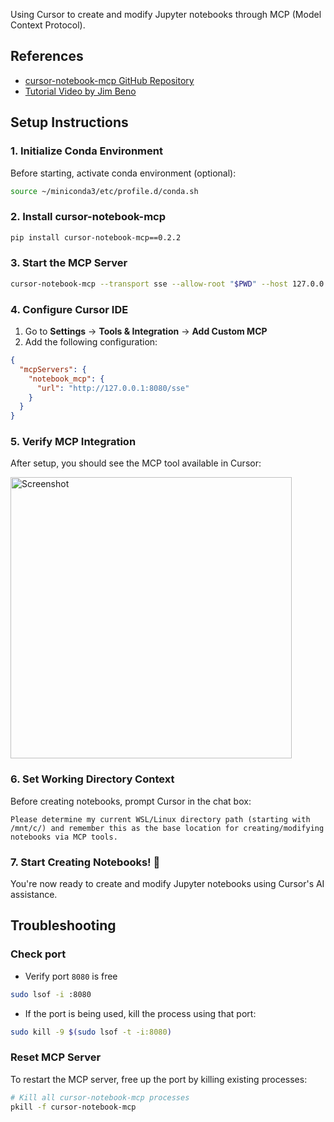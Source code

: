 Using Cursor to create and modify Jupyter notebooks through MCP (Model Context Protocol).

## References
- [cursor-notebook-mcp GitHub Repository](https://github.com/jbeno/cursor-notebook-mcp)
- [Tutorial Video by Jim Beno](https://www.youtube.com/watch?v=VOVMH-tle14&ab_channel=JimBeno)

## Setup Instructions

### 1. Initialize Conda Environment
Before starting, activate conda environment (optional):
```bash
source ~/miniconda3/etc/profile.d/conda.sh
```

### 2. Install cursor-notebook-mcp
```bash
pip install cursor-notebook-mcp==0.2.2
```

### 3. Start the MCP Server
```bash
cursor-notebook-mcp --transport sse --allow-root "$PWD" --host 127.0.0.1 --port 8080
```

### 4. Configure Cursor IDE
1. Go to **Settings** → **Tools & Integration** → **Add Custom MCP**
2. Add the following configuration:
```json
{
  "mcpServers": {
    "notebook_mcp": {
      "url": "http://127.0.0.1:8080/sse"
    }
  }
}
```

### 5. Verify MCP Integration
After setup, you should see the MCP tool available in Cursor:

<img src="https://github.com/user-attachments/assets/b1abecda-2c64-4b36-ae6e-54328fa3ccf6" alt="Screenshot" width="450"/>

### 6. Set Working Directory Context
Before creating notebooks, prompt Cursor in the chat box:
```
Please determine my current WSL/Linux directory path (starting with /mnt/c/) and remember this as the base location for creating/modifying notebooks via MCP tools.
```

### 7. Start Creating Notebooks! 🚀
You're now ready to create and modify Jupyter notebooks using Cursor's AI assistance.


## Troubleshooting

### Check port
- Verify port `8080` is free
```bash
sudo lsof -i :8080
```

- If the port is being used, kill the process using that port:
```bash
sudo kill -9 $(sudo lsof -t -i:8080)
```

### Reset MCP Server
To restart the MCP server, free up the port by killing existing processes:
```bash
# Kill all cursor-notebook-mcp processes
pkill -f cursor-notebook-mcp
